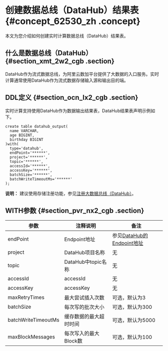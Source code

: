 # 创建数据总线（DataHub）结果表 {#concept_62530_zh .concept}

本文为您介绍如何创建实时计算数据总线（DataHub）结果表。

## 什么是数据总线（DataHub） {#section_xmt_2w2_cgb .section}

DataHub作为流式数据总线，为阿里云数加平台提供了大数据的入口服务。实时计算通常使用DataHub作为流式数据存储输入源和输出目的端。

## DDL定义 {#section_ocn_lx2_cgb .section}

实时计算支持使用DataHub作为数据输出结果表，DataHub结果表声明示例如下。

```language-sql
create table datahub_output(
  name VARCHAR,
  age BIGINT,
  birthday BIGINT
)with(
  type='datahub',
  endPoint='******',
  project='******',
  topic='******',
  accessId='******',
  accessKey='******',
  batchSize='******',
  batchWriteTimeoutMs='******'
);

```

**说明：** 建议使用存储注册功能，参见[注册大数据总线（DataHub）](cn.zh-CN/使用指南/数据存储/注册数据存储/注册大数据总线（DataHub）.md#)。

## WITH参数 {#section_pvr_nx2_cgb .section}

|参数|注释说明|备注|
|--|----|--|
|endPoint|Endpoint地址|参见[DataHub的Endpoint地址](https://help.aliyun.com/document_detail/47442.html?spm=5176.doc47439.6.542.w2TEz3) |
|project|DataHub项目名称|无|
|topic|DataHub中topic名称|无|
|accessId|accessId|无|
|accessKey|accessKey|无|
|maxRetryTimes|最大尝试插入次数|可选，默认为3|
|batchSize|每次写的批次大小|可选，默认为300|
|batchWriteTimeoutMs|缓存数据的最大超时时间|可选，默认为5000|
|maxBlockMessages|每次写入的最大Block数|可选，默认为100|


